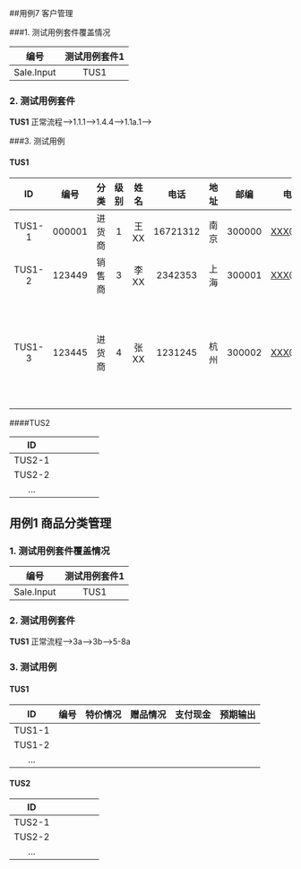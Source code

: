 ##用例7 客户管理

###1. 测试用例套件覆盖情况

|   **编号**   | **测试用例套件1** |
| :--------: | :---------: |
| Sale.Input |    TUS1     |



### 2. 测试用例套件

**TUS1**  正常流程-->1.1.1-->1.4.4-->1.1a.1-->



###3. 测试用例 

#### TUS1

|   ID   |   编号   |  分类  |  级别  |  姓名  |    电话    | 地址   |   邮编   | 电子邮箱       | 应收额度 | 应收   | 应付   | 默认业务员  | 输出             |
| :----: | :----: | :--: | :--: | :--: | :------: | ---- | :----: | ---------- | ---- | ---- | ---- | ------ | -------------- |
| TUS1-1 | 000001 | 进货商  |  1   | 王XX  | 16721312 | 南京   | 300000 | XXX@XX.com | 5000 | 0    | 0    | 012344 | 输入成功           |
| TUS1-2 | 123449 | 销售商  |  3   | 李XX  | 2342353  | 上海   | 300001 | XXX@XX.com | 6000 | 0    | 0    | 121345 | 输入             |
| TUS1-3 | 123445 | 进货商  |  4   | 张XX  | 1231245  | 杭州   | 300002 | XXX@XX.com | 7000 | 0    | 0    | asdfas | 默认业务员不存在，输入不合法 |



####TUS2

|   ID   |      |      |      |      |      |
| :----: | ---- | ---- | ---- | ---- | ---- |
| TUS2-1 |      |      |      |      |      |
| TUS2-2 |      |      |      |      |      |
|  ...   |      |      |      |      |      |





## 用例1 商品分类管理

### 1. 测试用例套件覆盖情况

|   **编号**   | **测试用例套件1** |
| :--------: | :---------: |
| Sale.Input |    TUS1     |



### 2. 测试用例套件

**TUS1**  正常流程-->3a-->3b-->5-8a



### 3. 测试用例

#### TUS1

|   ID   |  编号  | 特价情况 | 赠品情况 | 支付现金 | 预期输出 |
| :----: | :--: | :--: | :--: | :--: | :--: |
| TUS1-1 |      |      |      |      |      |
| TUS1-2 |      |      |      |      |      |
|  ...   |      |      |      |      |      |



#### TUS2

|   ID   |      |      |      |      |      |
| :----: | ---- | ---- | ---- | ---- | ---- |
| TUS2-1 |      |      |      |      |      |
| TUS2-2 |      |      |      |      |      |
|  ...   |      |      |      |      |      |

